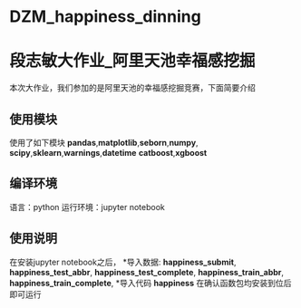 # DZM_happiness_dinning
# 段志敏大作业_阿里天池幸福感挖掘
本次大作业，我们参加的是阿里天池的幸福感挖掘竞赛，下面简要介绍

## 使用模块
使用了如下模块
**pandas**,**matplotlib**,**seborn**,**numpy**,
**scipy**,**sklearn**,**warnings**,**datetime**
**catboost**,**xgboost**

## 编译环境
语言：python
运行环境：jupyter notebook
## 使用说明

在安装jupyter notebook之后，
*导入数据:
**happiness_submit**,
**happiness_test_abbr**,
**happiness_test_complete**,
**happiness_train_abbr**,
**happiness_train_complete**,
*导入代码
**happiness**
在确认函数包均安装到位后即可运行


